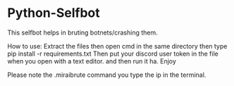 # Python-Selfbot
This selfbot helps in bruting botnets/crashing them.


How to use:
Extract the files then open cmd in the same directory then type pip install -r requirements.txt
Then put your discord user token in the file when you open with a text editor.
and then run it ha. Enjoy

Please note the .miraibrute command you type the ip in the terminal.
